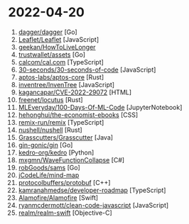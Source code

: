 # 2022-04-20

1. [dagger/dagger](https://github.com/dagger/dagger "A portable devkit for CI/CD pipelines") [Go]
2. [Leaflet/Leaflet](https://github.com/Leaflet/Leaflet "🍃 JavaScript library for mobile-friendly interactive maps 🇺🇦") [JavaScript]
3. [geekan/HowToLiveLonger](https://github.com/geekan/HowToLiveLonger "程序员延寿指南 | A programmer's guide to live longer") 
4. [trustwallet/assets](https://github.com/trustwallet/assets "A comprehensive, up-to-date collection of information about several thousands (!) of crypto tokens.") [Go]
5. [calcom/cal.com](https://github.com/calcom/cal.com "Scheduling infrastructure for absolutely everyone.") [TypeScript]
6. [30-seconds/30-seconds-of-code](https://github.com/30-seconds/30-seconds-of-code "Short JavaScript code snippets for all your development needs") [JavaScript]
7. [aptos-labs/aptos-core](https://github.com/aptos-labs/aptos-core "A layer 1 for everyone!") [Rust]
8. [inventree/InvenTree](https://github.com/inventree/InvenTree "Open Source Inventory Management System") [JavaScript]
9. [kagancapar/CVE-2022-29072](https://github.com/kagancapar/CVE-2022-29072 "7-Zip through 21.07 on Windows allows privilege escalation and command execution when a file with the .7z extension is dragged to the Help>Contents area.") [HTML]
10. [freenet/locutus](https://github.com/freenet/locutus "Declare your digital independence") [Rust]
11. [MLEveryday/100-Days-Of-ML-Code](https://github.com/MLEveryday/100-Days-Of-ML-Code "100-Days-Of-ML-Code中文版") [JupyterNotebook]
12. [hehonghui/the-economist-ebooks](https://github.com/hehonghui/the-economist-ebooks "经济学人(含音频)、纽约客、自然、新科学人、卫报、科学美国人、连线、大西洋月刊、国家地理等英语杂志免费下载、订阅(kindle推送),支持epub、mobi、pdf格式, 每周更新. The Economist 、The New Yorker 、Nature、The Atlantic 、New Scientist、The Guardian、Scientific American、Wired magazines, free download and subscription for kindle, mobi、epub、pdf format.") [CSS]
13. [remix-run/remix](https://github.com/remix-run/remix "Build Better Websites. Create modern, resilient user experiences with web fundamentals.") [TypeScript]
14. [nushell/nushell](https://github.com/nushell/nushell "A new type of shell") [Rust]
15. [Grasscutters/Grasscutter](https://github.com/Grasscutters/Grasscutter "A Genshin server emulator") [Java]
16. [gin-gonic/gin](https://github.com/gin-gonic/gin "Gin is a HTTP web framework written in Go (Golang). It features a Martini-like API with much better performance -- up to 40 times faster. If you need smashing performance, get yourself some Gin.") [Go]
17. [kedro-org/kedro](https://github.com/kedro-org/kedro "A Python framework for creating reproducible, maintainable and modular data science code.") [Python]
18. [mxgmn/WaveFunctionCollapse](https://github.com/mxgmn/WaveFunctionCollapse "Bitmap & tilemap generation from a single example with the help of ideas from quantum mechanics") [C#]
19. [robGoods/sams](https://github.com/robGoods/sams "山姆抢购") [Go]
20. [jCodeLife/mind-map](https://github.com/jCodeLife/mind-map "🖼个人思维导图笔记，已整理JS、TS、Vue、React ... 持续更新中，欢迎 PR 和 Start~") 
21. [protocolbuffers/protobuf](https://github.com/protocolbuffers/protobuf "Protocol Buffers - Google's data interchange format") [C++]
22. [kamranahmedse/developer-roadmap](https://github.com/kamranahmedse/developer-roadmap "Roadmap to becoming a developer in 2022") [TypeScript]
23. [Alamofire/Alamofire](https://github.com/Alamofire/Alamofire "Elegant HTTP Networking in Swift") [Swift]
24. [ryanmcdermott/clean-code-javascript](https://github.com/ryanmcdermott/clean-code-javascript "🛁 Clean Code concepts adapted for JavaScript") [JavaScript]
25. [realm/realm-swift](https://github.com/realm/realm-swift "Realm is a mobile database: a replacement for Core Data & SQLite") [Objective-C]
